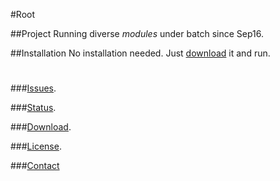 #Root


##Project
Running diverse _modules_ under batch since Sep16. 


##Installation
No installation needed. Just [download](https://github.com/GijonDev/Root/README.md#download) it and run.

#

###[Issues](https://github.com/GijonDev/Root/issues).

###[Status](http://www.github.com/gijondev/root/projects).

###[Download](http://www.github.com/GijonDev/Root/releases).

###[License](https://github.com/GijonDev/Root/blob/master/LICENSE.md).


###[Contact](http://www.twitter.com/GijonDev)

